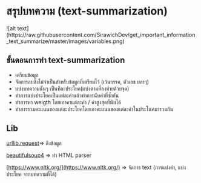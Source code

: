<h1>สรุปบทความ (text-summarization)</h1>
![alt text](https://raw.githubusercontent.com/SirawichDev/get_important_information_text_summarize/master/images/variables.png)

## ขั้นตอนการทำ text-summarization
- เตรียมข้อมูล
- จัดการลบสิ่งไม่จำเป็นสำหรับข้อมูลที่เตรียมไว้ (เว้นวรรค, ตัวเลข บลาๆ)
- แบ่งบทความนั้นๆ เป็นทีละประโยค(แบ่งตามที่ลงท้ายด้วยจุด)
- ทำการแบ่งประโยคเป็นแต่ละคำแล้วทำการนับคำที่ซ้ำกัน
- ทำการหา weigth โดยเอาคาแต่ละค่า / ค่าสูงสุดที่นับได้
- ทำการรวมคะแนนของแต่ละประโยคโดยเอาคะแนนของแต่ละคำในประโนคมารวมกัน

## Lib
[urllib.request](https://docs.python.org/3/library/urllib.request.html)=> ดึงข้อมูล

[beautifulsoup4](https://pypi.org/project/beautifulsoup4/) => ทำ HTML parser

[https://www.nltk.org/](https://www.nltk.org/) => จัดการ text (การแบ่งคำ, แบ่งประโยค จากบทความที่ได้)



